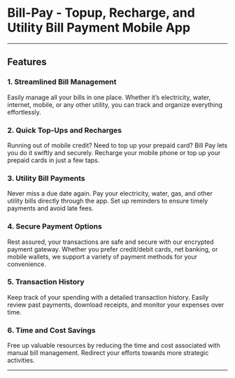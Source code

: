# Bill-Pay - Topup, Recharge, and Utility Bill Payment Mobile App



---

## Features

### 1. Streamlined Bill Management
Easily manage all your bills in one place. Whether it’s electricity, water, internet, mobile, or any other utility, you can track and organize everything effortlessly.

### 2. Quick Top-Ups and Recharges
Running out of mobile credit? Need to top up your prepaid card? Bill Pay lets you do it swiftly and securely. Recharge your mobile phone or top up your prepaid cards in just a few taps.

### 3. Utility Bill Payments
Never miss a due date again. Pay your electricity, water, gas, and other utility bills directly through the app. Set up reminders to ensure timely payments and avoid late fees.

### 4. Secure Payment Options
Rest assured, your transactions are safe and secure with our encrypted payment gateway. Whether you prefer credit/debit cards, net banking, or mobile wallets, we support a variety of payment methods for your convenience.

### 5. Transaction History
Keep track of your spending with a detailed transaction history. Easily review past payments, download receipts, and monitor your expenses over time.

### 6. Time and Cost Savings
Free up valuable resources by reducing the time and cost associated with manual bill management. Redirect your efforts towards more strategic activities.

---


